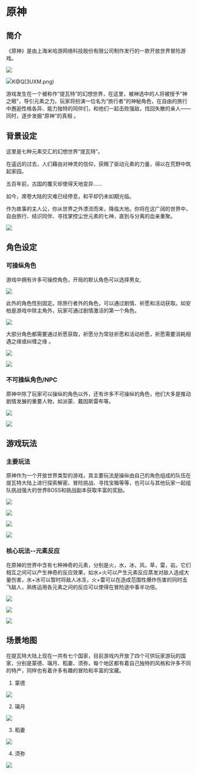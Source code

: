 #                      原神

## 简介

《原神》是由上海米哈游网络科技股份有限公司制作发行的一款开放世界冒险游戏。

![](https://raw.githubusercontent.com/Sunsyh/ps3/main/src%3Dhttp___img.3dmgame.com_uploads_images_news_20210220_1613827235_184368.jpg%26refer%3Dhttp___img.3dmgame.webp)

![](https://raw.githubusercontent.com/Sunsyh/a/main/}M$%PKFQ1~FK`%)K@Q[3UXM.png)

游戏发生在一个被称作“提瓦特”的幻想世界，在这里，被神选中的人将被授予“神之眼”，导引元素之力。玩家将扮演一位名为“旅行者”的神秘角色，在自由的旅行中邂逅性格各异、能力独特的同伴们，和他们一起击败强敌，找回失散的亲人——同时，逐步发掘“原神”的真相 。

## 背景设定

这里是七种元素交汇的幻想世界“提瓦特”。

在遥远的过去，人们藉由对神灵的信仰，获赐了驱动元素的力量，得以在荒野中筑起家园。

五百年前，古国的覆灭却使得天地变异……

如今，席卷大陆的灾难已经停息，和平却仍未如期光临。

 作为故事的主人公，你从世界之外漂流而来，降临大地。你将在这广阔的世界中，自由旅行、结识同伴、寻找掌控尘世元素的七神，直到与分离的血亲重聚。

![](https://raw.githubusercontent.com/Sunsyh/ps3/main/20221213165906.png)

## 角色设定

### 可操纵角色

游戏中拥有许多可操控角色，开局的默认角色可以选择男女,

![](https://raw.githubusercontent.com/Sunsyh/ps3/main/20221218182148.png)

此外的角色性别固定。除旅行者外的角色，可以通过剧情、祈愿和活动获取。如安柏是游戏中除主角外，玩家可通过剧情激活的第一个角色。

![](https://raw.githubusercontent.com/Sunsyh/ps3/main/20221218182103.png)

大部分角色都需要通过祈愿获取，祈愿分为常驻祈愿和活动祈愿，祈愿需要消耗相遇之缘或纠缠之缘  。

![](https://raw.githubusercontent.com/Sunsyh/ps3/main/20221213135824.png)

![](https://raw.githubusercontent.com/Sunsyh/ps3/main/20221213140806.png)

### 不可操纵角色/NPC

原神中除了玩家可以操纵的角色以外，还有许多不可操纵的角色，他们大多是推动剧情发展的重要人物，如派蒙、戴因斯雷布等。

![](https://raw.githubusercontent.com/Sunsyh/ps3/main/20221213142716.png)

![](https://raw.githubusercontent.com/Sunsyh/ps3/main/1c950a7b02087bf4534e2e658ea5552410dfcf1e.png)

## 游戏玩法

### 主要玩法

 原神作为一个开放世界类型的游戏，其主要玩法是操纵由自己的角色组成的队伍在提瓦特大陆上进行探索解密、冒险挑战、寻找宝箱等等，也可以与其他玩家一起组队挑战强大的世界BOSS和挑战副本获取丰富的奖励。

![](https://raw.githubusercontent.com/Sunsyh/ps3/main/20221213143251.png)

![](https://raw.githubusercontent.com/Sunsyh/ps3/main/20221213143355.png)

![](https://raw.githubusercontent.com/Sunsyh/ps3/main/20221213143557.png)

![](https://raw.githubusercontent.com/Sunsyh/ps3/main/20221213143655.png)

### 核心玩法--元素反应

在原神的世界中含有七种神奇的元素，分别是火，水，冰，风，草，雷，岩。它们相互之间可以产生神奇的反应效果，如水+火可以产生元素反应蒸发对敌人造成大量伤害，水+冰可以暂时将敌人冰冻，火+雷可以在造成范围性爆炸伤害的同时击飞敌人，熟练运用各元素之间的反应可以使得在冒险途中事半功倍。

![](https://raw.githubusercontent.com/Sunsyh/ps3/main/20221213162120.png)

![](https://raw.githubusercontent.com/Sunsyh/ps3/main/20221213162143.png)

![](https://raw.githubusercontent.com/Sunsyh/ps3/main/20221213162155.png)

## 场景地图

在提瓦特大陆上现在一共有七个国家，目前游戏内开放了四个可供玩家游玩的国家，分别是蒙德、璃月、稻妻、须弥，每个地区都有着自己独特的风格和许多不同的特产，同样也有着许多有趣的冒险和丰富的宝藏。

1. 蒙德

![](https://raw.githubusercontent.com/Sunsyh/ps3/main/20221213162711.png)

2. 璃月

![](https://raw.githubusercontent.com/Sunsyh/ps3/main/20221213162830.png)

3. 稻妻

![](https://raw.githubusercontent.com/Sunsyh/ps3/main/20221213161536.png)

4. 须弥

![](https://raw.githubusercontent.com/Sunsyh/ps3/main/20221213161640.png)

